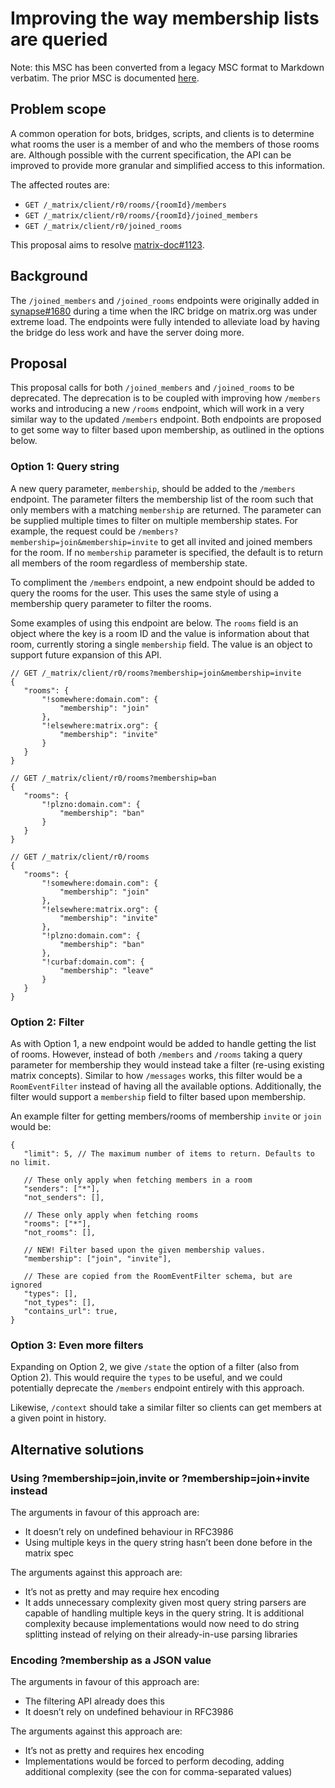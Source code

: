 # Improving the way membership lists are queried

Note: this MSC has been converted from a legacy MSC format to Markdown verbatim. The prior
MSC is documented [here](https://docs.google.com/document/d/1WgfAK_O6Ih22badCX4-rComT9sz4cHiPa3pGuTejszU/edit#).

## Problem scope

A common operation for bots, bridges, scripts, and clients is to determine what rooms the user is a
member of and who the members of those rooms are. Although possible with the current specification,
the API can be improved to provide more granular and simplified access to this information.

The affected routes are:

* `GET /_matrix/client/r0/rooms/{roomId}/members`
* `GET /_matrix/client/r0/rooms/{roomId}/joined_members`
* `GET /_matrix/client/r0/joined_rooms`

This proposal aims to resolve [matrix-doc#1123](https://github.com/matrix-org/matrix-doc/issues/1123).

## Background

The `/joined_members` and `/joined_rooms` endpoints were originally added in [synapse#1680](https://github.com/matrix-org/synapse/pull/1680)
during a time when the IRC bridge on matrix.org was under extreme load. The endpoints were fully
intended to alleviate load by having the bridge do less work and have the server doing more.

## Proposal

This proposal calls for both `/joined_members` and `/joined_rooms` to be deprecated. The
deprecation is to be coupled with improving how `/members` works and introducing a new `/rooms`
endpoint, which will work in a very similar way to the updated `/members` endpoint. Both endpoints
are proposed to get some way to filter based upon membership, as outlined in the options below.

### Option 1: Query string

A new query parameter, `membership`, should be added to the `/members` endpoint. The parameter
filters the membership list of the room such that only members with a matching `membership` are
returned. The parameter can be supplied multiple times to filter on multiple membership states. For
example, the request could be `/members?membership=join&membership=invite` to get all invited and
joined members for the room. If no `membership` parameter is specified, the default is to return
all members of the room regardless of membership state.

To compliment the `/members` endpoint, a new endpoint should be added to query the rooms for the
user. This uses the same style of using a membership query parameter to filter the rooms.

Some examples of using this endpoint are below. The `rooms` field is an object where the key is a
room ID and the value is information about that room, currently storing a single `membership`
field. The value is an object to support future expansion of this API.

```json5
// GET /_matrix/client/r0/rooms?membership=join&membership=invite
{
   "rooms": {
       "!somewhere:domain.com": {
           "membership": "join"
       },
       "!elsewhere:matrix.org": {
           "membership": "invite"
       }
   }
}
```

```json5
// GET /_matrix/client/r0/rooms?membership=ban
{
   "rooms": {
       "!plzno:domain.com": {
           "membership": "ban"
       }
   }
}
```

```json5
// GET /_matrix/client/r0/rooms
{
   "rooms": {
       "!somewhere:domain.com": {
           "membership": "join"
       },
       "!elsewhere:matrix.org": {
           "membership": "invite"
       },
       "!plzno:domain.com": {
           "membership": "ban"
       },
       "!curbaf:domain.com": {
           "membership": "leave"
       }
   }
}
```

### Option 2: Filter

As with Option 1, a new endpoint would be added to handle getting the list of rooms. However, instead of both `/members` and `/rooms` taking a query parameter for membership they would instead take a filter (re-using existing matrix concepts). Similar to how `/messages` works, this filter would be a `RoomEventFilter` instead of having all the available options. Additionally, the filter would support a `membership` field to filter based upon membership.

An example filter for getting members/rooms of membership `invite` or `join` would be:

```json5
{
   "limit": 5, // The maximum number of items to return. Defaults to no limit.

   // These only apply when fetching members in a room
   "senders": ["*"],
   "not_senders": [],

   // These only apply when fetching rooms
   "rooms": ["*"],
   "not_rooms": [],

   // NEW! Filter based upon the given membership values.
   "membership": ["join", "invite"],

   // These are copied from the RoomEventFilter schema, but are ignored
   "types": [],
   "not_types": [],
   "contains_url": true,
}
```

### Option 3: Even more filters

Expanding on Option 2, we give `/state` the option of a filter (also from Option 2). This would
require the `types` to be useful, and we could potentially deprecate the `/members` endpoint
entirely with this approach.

Likewise, `/context` should take a similar filter so clients can get members at a given point in
history.

## Alternative solutions

### Using ?membership=join,invite or ?membership=join+invite instead

The arguments in favour of this approach are:

* It doesn’t rely on undefined behaviour in RFC3986
* Using multiple keys in the query string hasn’t been done before in the matrix spec

The arguments against this approach are:

* It’s not as pretty and may require hex encoding
* It adds unnecessary complexity given most query string parsers are capable of handling multiple
  keys in the query string. It is additional complexity because implementations would now need to
  do string splitting instead of relying on their already-in-use parsing libraries

### Encoding ?membership as a JSON value

The arguments in favour of this approach are:

* The filtering API already does this
* It doesn’t rely on undefined behaviour in RFC3986

The arguments against this approach are:

* It’s not as pretty and requires hex encoding
* Implementations would be forced to perform decoding, adding additional complexity (see the con
  for comma-separated values)
